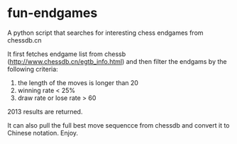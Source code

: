 # fun-endgames
A python script that searches for interesting chess endgames from chessdb.cn

It first fetches endgame list from chessb (http://www.chessdb.cn/egtb_info.html) and then filter the endgams by the following criteria:

1. the length of the moves is longer than 20
2. winning rate < 25%
3. draw rate or lose rate > 60

2013 results are returned.

It can also pull the full best move sequencce from chessdb and convert it to Chinese notation. 
Enjoy.
